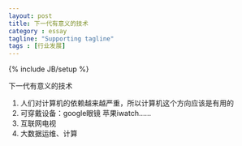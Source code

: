 ```yaml
---
layout: post
title: 下一代有意义的技术
category : essay
tagline: "Supporting tagline"
tags : [行业发展]
---
```

{% include JB/setup %}


下一代有意义的技术
1. 人们对计算机的依赖越来越严重，所以计算机这个方向应该是有用的
2. 可穿戴设备：google眼镜 苹果iwatch……
3. 互联网电视
4. 大数据运维、计算

